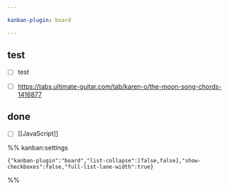 ```yaml
---

kanban-plugin: board

---
```


## test

- [ ] test
- [ ] https://tabs.ultimate-guitar.com/tab/karen-o/the-moon-song-chords-1416877


## done

- [ ] [[JavaScript]]




%% kanban:settings
```
{"kanban-plugin":"board","list-collapse":[false,false],"show-checkboxes":false,"full-list-lane-width":true}
```
%%